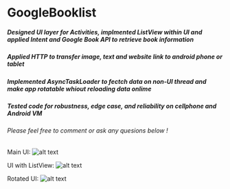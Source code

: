 # GoogleBooklist

##### Designed UI layer for Activities, implmented ListView within UI and applied Intent and Google Book API to retrieve book information

##### Applied HTTP to transfer image, text and website link to android phone or tablet

##### Implemented AsyncTaskLoader to fectch data on non-UI thread and make app rotatable whiout reloading data onlime

##### Tested code for robustness, edge case, and reliability on cellphone and Android VM

###### Please feel free to comment or ask any quesions below ! 


Main UI: 
![alt text](https://user-images.githubusercontent.com/24383706/28754611-9bd84e46-7516-11e7-95c9-fe3d4c2cea83.JPG )

UI with ListView: 
![alt text](https://user-images.githubusercontent.com/24383706/28754610-9bd83834-7516-11e7-8379-671c3b128b46.JPG)

Rotated UI: 
![alt text](https://user-images.githubusercontent.com/24383706/28754609-9bd80184-7516-11e7-9d1c-745aa1a89810.JPG)

